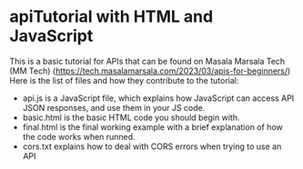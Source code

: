 # apiTutorial with HTML and JavaScript
This is a basic tutorial for APIs that can be found on Masala Marsala Tech (MM Tech) (https://tech.masalamarsala.com/2023/03/apis-for-beginners/)
Here is the list of files and how they contribute to the tutorial:
- api.js is a JavaScript file, which explains how JavaScript can access API JSON responses, and use them in your JS code.
- basic.html is the basic HTML code you should begin with.
- final.html is the final working example with a brief explanation of how the code works when runned. 
- cors.txt explains how to deal with CORS errors when trying to use an API

